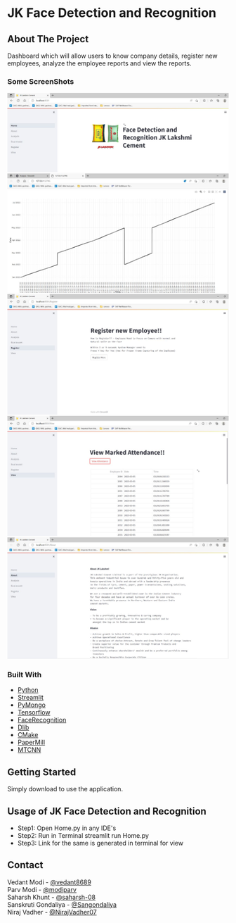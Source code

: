 # JK Face Detection and Recognition

<!-- ABOUT THE PROJECT -->
## About The Project

Dashboard which will allow users to know company details, register new employees, analyze the employee reports and view the reports.

### Some ScreenShots
![](images/1.jpg)
![](images/2.jpg)
![](images/3.jpg)
![](images/4.jpg)
![](images/5.jpg)

### Built With


* [Python](https://www.python.org/downloads/)
* [Streamlit](https://docs.streamlit.io/library/get-started/installation)
* [PyMongo](https://pypi.org/project/pymongo/)
* [Tensorflow](https://www.tensorflow.org/install)
* [FaceRecognition](https://pypi.org/project/face-recognition/)
* [Dlib](https://github.com/sachadee/Dlib)
* [CMake](https://pypi.org/project/cmake/)
* [PaperMill](https://papermill.readthedocs.io/en/latest/)
* [MTCNN](https://pypi.org/project/mtcnn/)


<!-- GETTING STARTED -->
## Getting Started

Simply download to use the application.


<!-- USAGE EXAMPLES -->
## Usage of JK Face Detection and Recognition
  <ul>
    <li>Step1: Open Home.py in any IDE's</li>
    <li>Step2: Run in Terminal streamlit run Home.py </li>
    <li>Step3: Link for the same is generated in terminal for view </li>
 </ul>

## Contact
Vedant Modi - [@vedant8689](https://github.com/vedant8689) <br>
Parv Modi - [@modiparv](https://github.com/modiparv) <br>
Saharsh Khunt - [@saharsh-08](https://github.com/saharsh-08) <br>
Sanskruti Gondaliya - [@Sangondaliya](https://github.com/Sangondaliya) <br>
Niraj Vadher - [@NirajVadher07](https://github.com/NirajVadher07)
